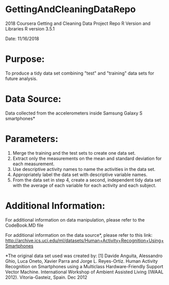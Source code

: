 # GettingAndCleaningDataRepo
2018 Coursera Getting and Cleaning Data Project Repo
R Version and Libraries R version 3.5.1

Date: 11/16/2018

# Purpose: 
To produce a tidy data set combining "test" and "training" data sets for future analysis.

# Data Source:
Data collected from the accelerometers inside Samsung Galaxy S smartphones*

# Parameters:
   1) Merge the training and the test sets to create one data set.
   2) Extract only the measurements on the mean and standard deviation for each measurement. 
   3) Use descriptive activity names to name the activities in the data set.
   4) Appropriately label the data set with descriptive variable names. 
   5) From the data set in step 4, create a second, independent tidy data set with the average of each variable for each activity and each subject.
   
# Additional Information:
For additional information on data manipulation, please refer to the CodeBook.MD file

For additional information on the data source*, please refer to this link: http://archive.ics.uci.edu/ml/datasets/Human+Activity+Recognition+Using+Smartphones

*The original data set used was created by: [1] Davide Anguita, Alessandro Ghio, Luca Oneto, Xavier Parra and Jorge L. Reyes-Ortiz. Human Activity Recognition on Smartphones using a Multiclass Hardware-Friendly Support Vector Machine. International Workshop of Ambient Assisted Living (IWAAL 2012). Vitoria-Gasteiz, Spain. Dec 2012
